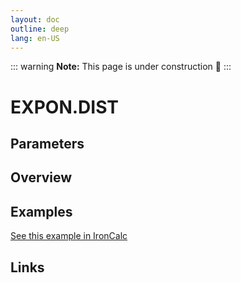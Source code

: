 ```yaml
---
layout: doc
outline: deep
lang: en-US
---
```


::: warning
**Note:** This page is under construction 🚧
:::

# EXPON.DIST

## Parameters

## Overview

## Examples

[See this example in IronCalc](https://app.ironcalc.com/?filename=expon.dist)

## Links